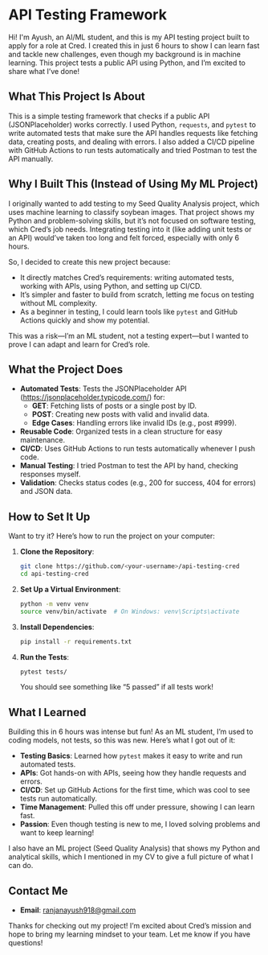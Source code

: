 # API Testing Framework

Hi! I'm Ayush, an AI/ML student, and this is my API testing project built to apply for a role at Cred. I created this in just 6 hours to show I can learn fast and tackle new challenges, even though my background is in machine learning. This project tests a public API using Python, and I’m excited to share what I’ve done!

## What This Project Is About
This is a simple testing framework that checks if a public API (JSONPlaceholder) works correctly. I used Python, `requests`, and `pytest` to write automated tests that make sure the API handles requests like fetching data, creating posts, and dealing with errors. I also added a CI/CD pipeline with GitHub Actions to run tests automatically and tried Postman to test the API manually.

## Why I Built This (Instead of Using My ML Project)
I originally wanted to add testing to my Seed Quality Analysis project, which uses machine learning to classify soybean images. That project shows my Python and problem-solving skills, but it’s not focused on software testing, which Cred’s job needs. Integrating testing into it (like adding unit tests or an API) would’ve taken too long and felt forced, especially with only 6 hours.

So, I decided to create this new project because:
- It directly matches Cred’s requirements: writing automated tests, working with APIs, using Python, and setting up CI/CD.
- It’s simpler and faster to build from scratch, letting me focus on testing without ML complexity.
- As a beginner in testing, I could learn tools like `pytest` and GitHub Actions quickly and show my potential.

This was a risk—I’m an ML student, not a testing expert—but I wanted to prove I can adapt and learn for Cred’s role.

## What the Project Does
- **Automated Tests**: Tests the JSONPlaceholder API (https://jsonplaceholder.typicode.com/) for:
  - **GET**: Fetching lists of posts or a single post by ID.
  - **POST**: Creating new posts with valid and invalid data.
  - **Edge Cases**: Handling errors like invalid IDs (e.g., post #999).
- **Reusable Code**: Organized tests in a clean structure for easy maintenance.
- **CI/CD**: Uses GitHub Actions to run tests automatically whenever I push code.
- **Manual Testing**: I tried Postman to test the API by hand, checking responses myself.
- **Validation**: Checks status codes (e.g., 200 for success, 404 for errors) and JSON data.

## How to Set It Up
Want to try it? Here’s how to run the project on your computer:

1. **Clone the Repository**:
   ```bash
   git clone https://github.com/<your-username>/api-testing-cred
   cd api-testing-cred
   ```

2. **Set Up a Virtual Environment**:
   ```bash
   python -m venv venv
   source venv/bin/activate  # On Windows: venv\Scripts\activate
   ```

3. **Install Dependencies**:
   ```bash
   pip install -r requirements.txt
   ```

4. **Run the Tests**:
   ```bash
   pytest tests/
   ```
   You should see something like “5 passed” if all tests work!

## What I Learned
Building this in 6 hours was intense but fun! As an ML student, I’m used to coding models, not tests, so this was new. Here’s what I got out of it:
- **Testing Basics**: Learned how `pytest` makes it easy to write and run automated tests.
- **APIs**: Got hands-on with APIs, seeing how they handle requests and errors.
- **CI/CD**: Set up GitHub Actions for the first time, which was cool to see tests run automatically.
- **Time Management**: Pulled this off under pressure, showing I can learn fast.
- **Passion**: Even though testing is new to me, I loved solving problems and want to keep learning!

I also have an ML project (Seed Quality Analysis) that shows my Python and analytical skills, which I mentioned in my CV to give a full picture of what I can do.

## Contact Me
- **Email**: ranjanayush918@gmail.com

[//]: # (- **GitHub**: https://github.com/<your-username>)

Thanks for checking out my project! I’m excited about Cred’s mission and hope to bring my learning mindset to your team. Let me know if you have questions!